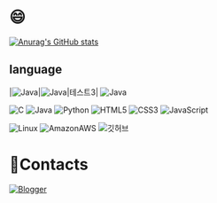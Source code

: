# 😄

<!--
**scarlet0o0/scarlet0o0** is a ✨ _special_ ✨ repository because its `README.md` (this file) appears on your GitHub profile.

Here are some ideas to get you started:

- 🔭 I’m currently working on ...
- 🌱 I’m currently learning ...
- 👯 I’m looking to collaborate on ...
- 🤔 I’m looking for help with ...
- 💬 Ask me about ...
- 📫 How to reach me: ...
- 😄 Pronouns: ...
- ⚡ Fun fact: ...
-->


[![Anurag's GitHub stats](https://github-readme-stats.vercel.app/api?username=scarlet0o0&show_icons=tru)](https://github.com/anuraghazra/github-readme-stats)



## language
|![Java](https://noticon-static.tammolo.com/dgggcrkxq/image/upload/v1566913897/noticon/xbvewg1m3azbpnrzck1k.png)|![Java](https://noticon-static.tammolo.com/dgggcrkxq/image/upload/v1566913897/noticon/xbvewg1m3azbpnrzck1k.png)|테스트3|
![Java](https://noticon-static.tammolo.com/dgggcrkxq/image/upload/v1566913897/noticon/xbvewg1m3azbpnrzck1k.png)

![C](https://img.shields.io/badge/C-A8B9CC.svg?&style=for-the-badge&logo=C&logoColor=white)
![Java](https://img.shields.io/badge/Java-007396.svg?&style=for-the-badge&logo=Java&logoColor=white)
![Python](https://img.shields.io/badge/Python-3776AB.svg?&style=for-the-badge&logo=Python&logoColor=white)
![HTML5](https://img.shields.io/badge/HTML5-E34F26.svg?&style=for-the-badge&logo=HTML5&logoColor=white)
![CSS3](https://img.shields.io/badge/CSS3-1572B6.svg?&style=for-the-badge&logo=CSS3&logoColor=white)
![JavaScript](https://img.shields.io/badge/JavaScript-F7DF1E.svg?&style=for-the-badge&logo=JavaScript&logoColor=white)

![Linux](https://img.shields.io/badge/Linux-FCC624.svg?&style=for-the-badge&logo=Linux&logoColor=white)
![AmazonAWS](https://img.shields.io/badge/AmazonAWS-232F3E.svg?&style=for-the-badge&logo=AmazonAWS&logoColor=white)
![깃허브](https://noticon-static.tammolo.com/dgggcrkxq/image/upload/v1566899596/noticon/slhw4nu8hybreryigopq.png)

# 💬Contacts
[![Blogger](http://img.shields.io/badge/Blogger-FF5722?style=flat-square&logo=Blogger&logoColor=white&link=https://https://scarelt.tistory.com/)](https://scarelt.tistory.com/)
	

